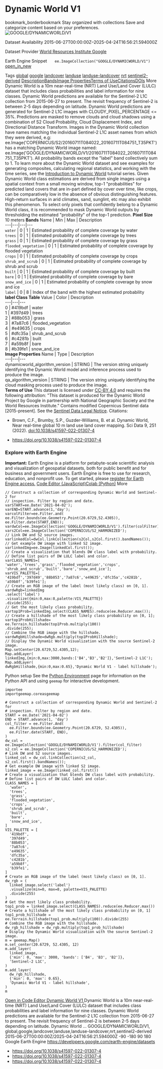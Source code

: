  
#  Dynamic World V1 
bookmark_borderbookmark Stay organized with collections  Save and categorize content based on your preferences.
![GOOGLE/DYNAMICWORLD/V1](https://developers.google.com/earth-engine/datasets/images/GOOGLE/GOOGLE_DYNAMICWORLD_V1_sample.png) 

Dataset Availability
    2015-06-27T00:00:00Z–2025-04-24T16:56:21.594000Z 

Dataset Provider
     [ World Resources Institute ](https://www.wri.org/) [ Google ](https://research.google.com/) 

Earth Engine Snippet
     `    ee.ImageCollection("GOOGLE/DYNAMICWORLD/V1")   ` [ open_in_new ](https://code.earthengine.google.com/?scriptPath=Examples:Datasets/GOOGLE/GOOGLE_DYNAMICWORLD_V1) 

Tags
     [global](https://developers.google.com/earth-engine/datasets/tags/global) [google](https://developers.google.com/earth-engine/datasets/tags/google) [landcover](https://developers.google.com/earth-engine/datasets/tags/landcover) [landuse](https://developers.google.com/earth-engine/datasets/tags/landuse) [landuse-landcover](https://developers.google.com/earth-engine/datasets/tags/landuse-landcover) [nrt](https://developers.google.com/earth-engine/datasets/tags/nrt) [sentinel2-derived](https://developers.google.com/earth-engine/datasets/tags/sentinel2-derived)
[Description](https://developers.google.com/earth-engine/datasets/catalog/GOOGLE_DYNAMICWORLD_V1#description)[Bands](https://developers.google.com/earth-engine/datasets/catalog/GOOGLE_DYNAMICWORLD_V1#bands)[Image Properties](https://developers.google.com/earth-engine/datasets/catalog/GOOGLE_DYNAMICWORLD_V1#image-properties)[Terms of Use](https://developers.google.com/earth-engine/datasets/catalog/GOOGLE_DYNAMICWORLD_V1#terms-of-use)[Citations](https://developers.google.com/earth-engine/datasets/catalog/GOOGLE_DYNAMICWORLD_V1#citations)[DOIs](https://developers.google.com/earth-engine/datasets/catalog/GOOGLE_DYNAMICWORLD_V1#dois) More
Dynamic World is a 10m near-real-time (NRT) Land Use/Land Cover (LULC) dataset that includes class probabilities and label information for nine classes.
Dynamic World predictions are available for the Sentinel-2 L1C collection from 2015-06-27 to present. The revisit frequency of Sentinel-2 is between 2-5 days depending on latitude. Dynamic World predictions are generated for Sentinel-2 L1C images with CLOUDY_PIXEL_PERCENTAGE <= 35%. Predictions are masked to remove clouds and cloud shadows using a combination of S2 Cloud Probability, Cloud Displacement Index, and Directional Distance Transform.
Images in the Dynamic World collection have names matching the individual Sentinel-2 L1C asset names from which they were derived, e.g:
ee.Image('COPERNICUS/S2/20160711T084022_20160711T084751_T35PKT')
has a matching Dynamic World image named: ee.Image('GOOGLE/DYNAMICWORLD/V1/20160711T084022_20160711T084751_T35PKT').
All probability bands except the "label" band collectively sum to 1.
To learn more about the Dynamic World dataset and see examples for generating composites, calculating regional statistics, and working with the time series, see the [Introduction to Dynamic World](https://developers.google.com/earth-engine/tutorials/community/introduction-to-dynamic-world-pt-1) tutorial series.
Given Dynamic World class estimations are derived from single images using a spatial context from a small moving window, top-1 "probabilities" for predicted land covers that are in-part defined by cover over time, like crops, can be comparatively low in the absence of obvious distinguishing features. High-return surfaces in arid climates, sand, sunglint, etc may also exhibit this phenomenon.
To select only pixels that confidently belong to a Dynamic World class, it is recommended to mask Dynamic World outputs by thresholding the estimated "probability" of the top-1 prediction.
**Pixel Size** 10 meters 
**Bands**
Name | Min | Max | Description  
---|---|---|---  
`water` |  0  |  1  | Estimated probability of complete coverage by water  
`trees` |  0  |  1  | Estimated probability of complete coverage by trees  
`grass` |  0  |  1  | Estimated probability of complete coverage by grass  
`flooded_vegetation` |  0  |  1  | Estimated probability of complete coverage by flooded vegetation  
`crops` |  0  |  1  | Estimated probability of complete coverage by crops  
`shrub_and_scrub` |  0  |  1  | Estimated probability of complete coverage by shrub and scrub  
`built` |  0  |  1  | Estimated probability of complete coverage by built  
`bare` |  0  |  1  | Estimated probability of complete coverage by bare  
`snow_and_ice` |  0  |  1  | Estimated probability of complete coverage by snow and ice  
`label` |  0  |  8  | Index of the band with the highest estimated probability  
**label Class Table**
Value | Color | Description  
---|---|---  
0 | #419bdf | water  
1 | #397d49 | trees  
2 | #88b053 | grass  
3 | #7a87c6 | flooded_vegetation  
4 | #e49635 | crops  
5 | #dfc35a | shrub_and_scrub  
6 | #c4281b | built  
7 | #a59b8f | bare  
8 | #b39fe1 | snow_and_ice  
**Image Properties**
Name | Type | Description  
---|---|---  
dynamicworld_algorithm_version | STRING | The version string uniquely identifying the Dynamic World model and inference process used to produce the image.  
qa_algorithm_version | STRING | The version string uniquely identifying the cloud masking process used to produce the image.  
**Terms of Use**
This dataset is licensed under [CC-BY 4.0](https://creativecommons.org/licenses/by/4.0/) and requires the following attribution: "This dataset is produced for the Dynamic World Project by Google in partnership with National Geographic Society and the World Resources Institute."
Contains modified Copernicus Sentinel data [2015-present]. See the [Sentinel Data Legal Notice](https://sentinels.copernicus.eu/documents/247904/690755/Sentinel_Data_Legal_Notice).
Citations:
  * Brown, C.F., Brumby, S.P., Guzder-Williams, B. et al. Dynamic World, Near real-time global 10 m land use land cover mapping. Sci Data 9, 251 (2022). [doi:10.1038/s41597-022-01307-4](https://doi.org/10.1038/s41597-022-01307-4)


  * [ https://doi.org/10.1038/s41597-022-01307-4 ](https://doi.org/10.1038/s41597-022-01307-4)


### Explore with Earth Engine
**Important:** Earth Engine is a platform for petabyte-scale scientific analysis and visualization of geospatial datasets, both for public benefit and for business and government users. Earth Engine is free to use for research, education, and nonprofit use. To get started, please [register for Earth Engine access.](https://console.cloud.google.com/earth-engine)
[Code Editor (JavaScript)](https://developers.google.com/earth-engine/datasets/catalog/GOOGLE_DYNAMICWORLD_V1#code-editor-javascript-sample)[Colab (Python)](https://developers.google.com/earth-engine/datasets/catalog/GOOGLE_DYNAMICWORLD_V1#colab-python-sample) More
```
// Construct a collection of corresponding Dynamic World and Sentinel-2 for
// inspection. Filter by region and date.
varSTART=ee.Date('2021-04-02');
varEND=START.advance(1,'day');
varcolFilter=ee.Filter.and(
ee.Filter.bounds(ee.Geometry.Point(20.6729,52.4305)),
ee.Filter.date(START,END));
vardwCol=ee.ImageCollection('GOOGLE/DYNAMICWORLD/V1').filter(colFilter);
vars2Col=ee.ImageCollection('COPERNICUS/S2_HARMONIZED');
// Link DW and S2 source images.
varlinkedCol=dwCol.linkCollection(s2Col,s2Col.first().bandNames());
// Get example DW image with linked S2 image.
varlinkedImg=ee.Image(linkedCol.first());
// Create a visualization that blends DW class label with probability.
// Define list pairs of DW LULC label and color.
varCLASS_NAMES=[
'water','trees','grass','flooded_vegetation','crops',
'shrub_and_scrub','built','bare','snow_and_ice'];
varVIS_PALETTE=[
'419bdf','397d49','88b053','7a87c6','e49635','dfc35a','c4281b',
'a59b8f','b39fe1'];
// Create an RGB image of the label (most likely class) on [0, 1].
vardwRgb=linkedImg
.select('label')
.visualize({min:0,max:8,palette:VIS_PALETTE})
.divide(255);
// Get the most likely class probability.
vartop1Prob=linkedImg.select(CLASS_NAMES).reduce(ee.Reducer.max());
// Create a hillshade of the most likely class probability on [0, 1];
vartop1ProbHillshade=
ee.Terrain.hillshade(top1Prob.multiply(100))
.divide(255);
// Combine the RGB image with the hillshade.
vardwRgbHillshade=dwRgb.multiply(top1ProbHillshade);
// Display the Dynamic World visualization with the source Sentinel-2 image.
Map.setCenter(20.6729,52.4305,12);
Map.addLayer(
linkedImg,{min:0,max:3000,bands:['B4','B3','B2']},'Sentinel-2 L1C');
Map.addLayer(
dwRgbHillshade,{min:0,max:0.65},'Dynamic World V1 - label hillshade');
```
Python setup
See the [ Python Environment](https://developers.google.com/earth-engine/guides/python_install) page for information on the Python API and using `geemap` for interactive development.
```
importee
importgeemap.coreasgeemap
```
```
# Construct a collection of corresponding Dynamic World and Sentinel-2 for
# inspection. Filter by region and date.
START = ee.Date('2021-04-02')
END = START.advance(1, 'day')
col_filter = ee.Filter.And(
  ee.Filter.bounds(ee.Geometry.Point(20.6729, 52.4305)),
  ee.Filter.date(START, END),
)
dw_col = ee.ImageCollection('GOOGLE/DYNAMICWORLD/V1').filter(col_filter)
s2_col = ee.ImageCollection('COPERNICUS/S2_HARMONIZED');
# Link DW and S2 source images.
linked_col = dw_col.linkCollection(s2_col, s2_col.first().bandNames());
# Get example DW image with linked S2 image.
linked_image = ee.Image(linked_col.first())
# Create a visualization that blends DW class label with probability.
# Define list pairs of DW LULC label and color.
CLASS_NAMES = [
  'water',
  'trees',
  'grass',
  'flooded_vegetation',
  'crops',
  'shrub_and_scrub',
  'built',
  'bare',
  'snow_and_ice',
]
VIS_PALETTE = [
  '419bdf',
  '397d49',
  '88b053',
  '7a87c6',
  'e49635',
  'dfc35a',
  'c4281b',
  'a59b8f',
  'b39fe1',
]
# Create an RGB image of the label (most likely class) on [0, 1].
dw_rgb = (
  linked_image.select('label')
  .visualize(min=0, max=8, palette=VIS_PALETTE)
  .divide(255)
)
# Get the most likely class probability.
top1_prob = linked_image.select(CLASS_NAMES).reduce(ee.Reducer.max())
# Create a hillshade of the most likely class probability on [0, 1]
top1_prob_hillshade = ee.Terrain.hillshade(top1_prob.multiply(100)).divide(255)
# Combine the RGB image with the hillshade.
dw_rgb_hillshade = dw_rgb.multiply(top1_prob_hillshade)
# Display the Dynamic World visualization with the source Sentinel-2 image.
m = geemap.Map()
m.set_center(20.6729, 52.4305, 12)
m.add_layer(
  linked_image,
  {'min': 0, 'max': 3000, 'bands': ['B4', 'B3', 'B2']},
  'Sentinel-2 L1C',
)
m.add_layer(
  dw_rgb_hillshade,
  {'min': 0, 'max': 0.65},
  'Dynamic World V1 - label hillshade',
)
m
```
[ Open in Code Editor ](https://code.earthengine.google.com/?scriptPath=Examples:Datasets/GOOGLE/GOOGLE_DYNAMICWORLD_V1)
[ Dynamic World V1 ](https://developers.google.com/earth-engine/datasets/catalog/GOOGLE_DYNAMICWORLD_V1)
Dynamic World is a 10m near-real-time (NRT) Land Use/Land Cover (LULC) dataset that includes class probabilities and label information for nine classes. Dynamic World predictions are available for the Sentinel-2 L1C collection from 2015-06-27 to present. The revisit frequency of Sentinel-2 is between 2-5 days depending on latitude. Dynamic World …
GOOGLE/DYNAMICWORLD/V1, global,google,landcover,landuse,landuse-landcover,nrt,sentinel2-derived 
2015-06-27T00:00:00Z/2025-04-24T16:56:21.594000Z
-90 -180 90 180 
Google Earth Engine
https://developers.google.com/earth-engine/datasets
  * [ https://doi.org/10.1038/s41597-022-01307-4 ](https://doi.org/https://www.wri.org/)
  * [ https://doi.org/10.1038/s41597-022-01307-4 ](https://doi.org/https://research.google.com/)
  * [ https://doi.org/10.1038/s41597-022-01307-4 ](https://doi.org/https://developers.google.com/earth-engine/datasets/catalog/GOOGLE_DYNAMICWORLD_V1)


